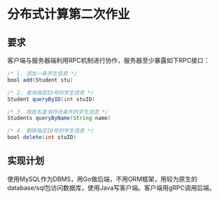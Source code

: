 # 分布式计算第二次作业

## 要求

客户端与服务器端利用RPC机制进行协作，服务器至少暴露如下RPC接口：

~~~Java
/* 1. 添加一条学生信息 */
bool add(Student stu) 

/* 2. 查询指定ID号的学生信息 */
Student queryByID(int stuID)

/* 3. 按姓名查询符合条件的学生信息 */
Students queryByName(String name)

/* 4. 删除指定ID号的学生信息 */
bool delete(int stuID)
~~~

## 实现计划

使用MySQL作为DBMS，用Go做后端，不用ORM框架，用较为原生的database/sql包访问数据库，使用Java写客户端。客户端用gRPC调用后端。
